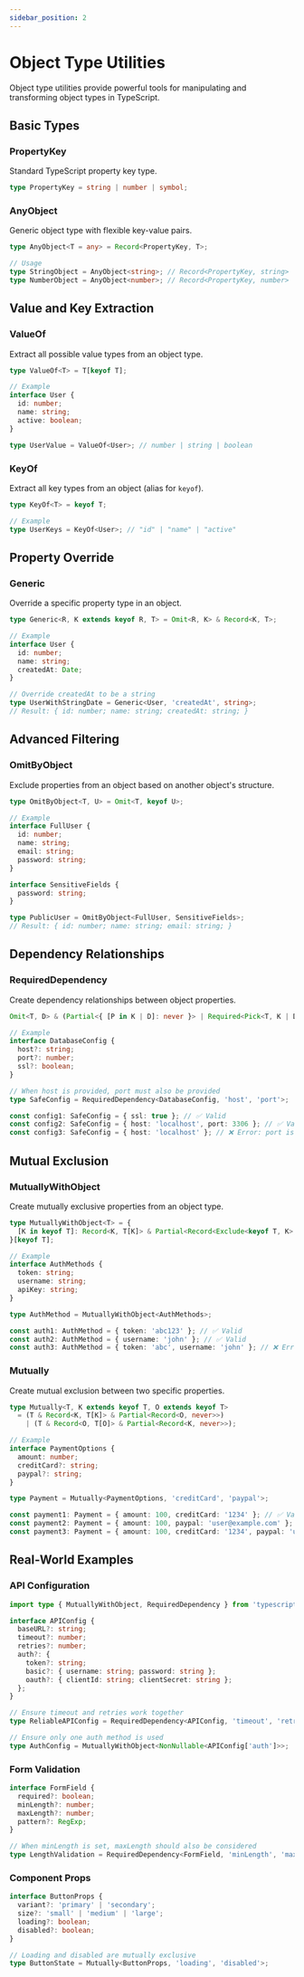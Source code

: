 ```yaml
---
sidebar_position: 2
---
```


# Object Type Utilities

Object type utilities provide powerful tools for manipulating and transforming object types in TypeScript.

## Basic Types

### PropertyKey

Standard TypeScript property key type.

```typescript
type PropertyKey = string | number | symbol;
```

### AnyObject

Generic object type with flexible key-value pairs.

```typescript
type AnyObject<T = any> = Record<PropertyKey, T>;

// Usage
type StringObject = AnyObject<string>; // Record<PropertyKey, string>
type NumberObject = AnyObject<number>; // Record<PropertyKey, number>
```

## Value and Key Extraction

### ValueOf

Extract all possible value types from an object type.

```typescript
type ValueOf<T> = T[keyof T];

// Example
interface User {
  id: number;
  name: string;
  active: boolean;
}

type UserValue = ValueOf<User>; // number | string | boolean
```

### KeyOf

Extract all key types from an object (alias for `keyof`).

```typescript
type KeyOf<T> = keyof T;

// Example
type UserKeys = KeyOf<User>; // "id" | "name" | "active"
```

## Property Override

### Generic

Override a specific property type in an object.

```typescript
type Generic<R, K extends keyof R, T> = Omit<R, K> & Record<K, T>;

// Example
interface User {
  id: number;
  name: string;
  createdAt: Date;
}

// Override createdAt to be a string
type UserWithStringDate = Generic<User, 'createdAt', string>;
// Result: { id: number; name: string; createdAt: string; }
```

## Advanced Filtering

### OmitByObject

Exclude properties from an object based on another object's structure.

```typescript
type OmitByObject<T, U> = Omit<T, keyof U>;

// Example
interface FullUser {
  id: number;
  name: string;
  email: string;
  password: string;
}

interface SensitiveFields {
  password: string;
}

type PublicUser = OmitByObject<FullUser, SensitiveFields>;
// Result: { id: number; name: string; email: string; }
```

## Dependency Relationships

### RequiredDependency

Create dependency relationships between object properties.

```typescript
Omit<T, D> & (Partial<{ [P in K | D]: never }> | Required<Pick<T, K | D>>);

// Example
interface DatabaseConfig {
  host?: string;
  port?: number;
  ssl?: boolean;
}

// When host is provided, port must also be provided
type SafeConfig = RequiredDependency<DatabaseConfig, 'host', 'port'>;

const config1: SafeConfig = { ssl: true }; // ✅ Valid
const config2: SafeConfig = { host: 'localhost', port: 3306 }; // ✅ Valid
const config3: SafeConfig = { host: 'localhost' }; // ❌ Error: port is required
```

## Mutual Exclusion

### MutuallyWithObject

Create mutually exclusive properties from an object type.

```typescript
type MutuallyWithObject<T> = {
  [K in keyof T]: Record<K, T[K]> & Partial<Record<Exclude<keyof T, K>, never>>;
}[keyof T];

// Example
interface AuthMethods {
  token: string;
  username: string;
  apiKey: string;
}

type AuthMethod = MutuallyWithObject<AuthMethods>;

const auth1: AuthMethod = { token: 'abc123' }; // ✅ Valid
const auth2: AuthMethod = { username: 'john' }; // ✅ Valid
const auth3: AuthMethod = { token: 'abc', username: 'john' }; // ❌ Error: mutually exclusive
```

### Mutually

Create mutual exclusion between two specific properties.

```typescript
type Mutually<T, K extends keyof T, O extends keyof T>
  = (T & Record<K, T[K]> & Partial<Record<O, never>>)
    | (T & Record<O, T[O]> & Partial<Record<K, never>>);

// Example
interface PaymentOptions {
  amount: number;
  creditCard?: string;
  paypal?: string;
}

type Payment = Mutually<PaymentOptions, 'creditCard', 'paypal'>;

const payment1: Payment = { amount: 100, creditCard: '1234' }; // ✅ Valid
const payment2: Payment = { amount: 100, paypal: 'user@example.com' }; // ✅ Valid
const payment3: Payment = { amount: 100, creditCard: '1234', paypal: 'user@example.com' }; // ❌ Error
```

## Real-World Examples

### API Configuration

```typescript
import type { MutuallyWithObject, RequiredDependency } from 'typescript-api-pro';

interface APIConfig {
  baseURL?: string;
  timeout?: number;
  retries?: number;
  auth?: {
    token?: string;
    basic?: { username: string; password: string };
    oauth?: { clientId: string; clientSecret: string };
  };
}

// Ensure timeout and retries work together
type ReliableAPIConfig = RequiredDependency<APIConfig, 'timeout', 'retries'>;

// Ensure only one auth method is used
type AuthConfig = MutuallyWithObject<NonNullable<APIConfig['auth']>>;
```

### Form Validation

```typescript
interface FormField {
  required?: boolean;
  minLength?: number;
  maxLength?: number;
  pattern?: RegExp;
}

// When minLength is set, maxLength should also be considered
type LengthValidation = RequiredDependency<FormField, 'minLength', 'maxLength'>;
```

### Component Props

```typescript
interface ButtonProps {
  variant?: 'primary' | 'secondary';
  size?: 'small' | 'medium' | 'large';
  loading?: boolean;
  disabled?: boolean;
}

// Loading and disabled are mutually exclusive
type ButtonState = Mutually<ButtonProps, 'loading', 'disabled'>;
```
